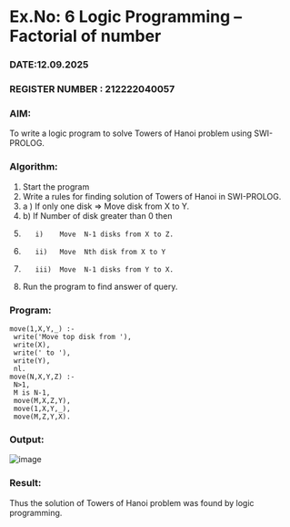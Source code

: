 # Ex.No: 6   Logic Programming – Factorial of number   
### DATE:12.09.2025
### REGISTER NUMBER : 212222040057
### AIM: 
To  write  a logic program  to solve Towers of Hanoi problem  using SWI-PROLOG. 
### Algorithm:
1. Start the program
2.  Write a rules for finding solution of Towers of Hanoi in SWI-PROLOG.
3.  a )	If only one disk  => Move disk from X to Y.
4.  b)	If Number of disk greater than 0 then
5.        i)	Move  N-1 disks from X to Z.
6.        ii)	Move  Nth disk from X to Y
7.        iii)	Move  N-1 disks from Y to X.
8. Run the program  to find answer of  query.

### Program:

```
move(1,X,Y,_) :-
 write('Move top disk from '),
 write(X),
 write(' to '),
 write(Y),
 nl.
move(N,X,Y,Z) :-
 N>1,
 M is N-1,
 move(M,X,Z,Y),
 move(1,X,Y,_),
 move(M,Z,Y,X).
```

### Output:

![image](https://github.com/user-attachments/assets/8df8fe36-8b61-4641-a88a-9e238529d7f4)


### Result:
Thus the solution of Towers of Hanoi problem was found by logic programming.
